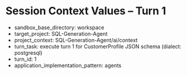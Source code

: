 # Session Context Values – Turn 1

- sandbox_base_directory: workspace
- target_project: SQL-Generation-Agent
- project_context: SQL-Generation-Agent/ai/context
- turn_task: execute turn 1 for CustomerProfile JSON schema (dialect: postgresql)
- turn_id: 1
- application_implementation_pattern: agents
